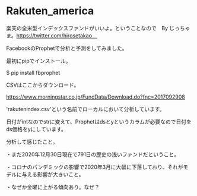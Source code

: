 # Rakuten_america

楽天の全米型インデックスファンドがいいよ。ということなので　By じっちゃま。https://twitter.com/hirosetakao　

FacebookのProphetで分析と予測をしてみました。


最初にpipでインストール。

$ pip install fbprophet

CSVはここからダウンロード。

https://www.morningstar.co.jp/FundData/Download.do?fnc=2017092908

'rakutenindex.csv'という名前でローカルにおいて分析しています。

日付がintなのでstrに変えて、Prophetはdsとyというカラムが必要なので日付をds価格をyにしています。

分析して感じたこと。

・まだ2020年12月30日現在で791日の歴史の浅いファンドだということ。

・コロナのパンデミックの影響で2020年3月に大幅に下落しており、それがモデルに与える影響が大きいこと。

・なぜか金曜に上がる傾向あり。なぜ？
